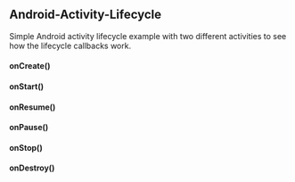 
## Android-Activity-Lifecycle

Simple Android activity lifecycle example with two different activities to see how the lifecycle callbacks work.

 #### onCreate()
 #### onStart()
#### onResume()
#### onPause()
#### onStop()
#### onDestroy()
